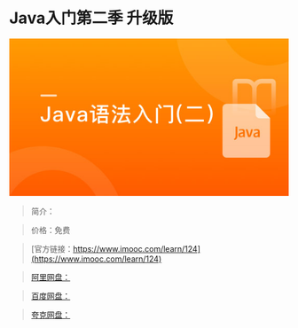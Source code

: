 # Java入门第二季 升级版

![img](../../assets/5fe442dd00014d3b05400304.jpg)

> 简介：

> 价格：免费

> [官方链接：https://www.imooc.com/learn/124](https://www.imooc.com/learn/124)

> [阿里网盘：]()

> [百度网盘：]()

> [夸克网盘：]()
